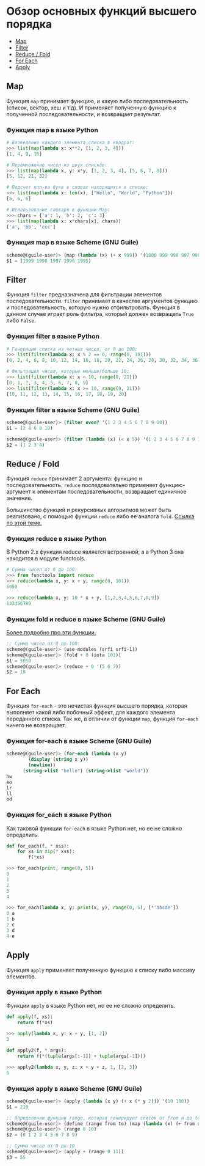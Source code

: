 # Обзор основных функций высшего порядка

- [Map](#map)
- [Filter](#filter)
- [Reduce / Fold](#reduce-fold)
- [For Each](#for-each)
- [Apply](#apply)

## Map
Функция `map` принимает функцию, и какую либо последовательность (список, вектор, хеш и т.д). И применяет полученную функцию к полученной последовательности, и возвращает результат.

### Функция map в языке Python
```python
# Возведение каждого элемента списка в квадрат:
>>> list(map(lambda x: x**2, [1, 2, 3, 4]))
[1, 4, 9, 16]

# Перемножение чисел из двух списков:
>>> list(map(lambda x, y: x*y, [1, 2, 3, 4], [5, 6, 7, 8]))
[5, 12, 21, 32]

# Подсчет кол-ва букв в словах находящихся в списке:
>>> list(map(lambda x: len(x), ["Hello", "World", "Python"]))
[5, 5, 6]

# Использование словаря в функции Map:
>>> chars = {'a': 1, 'b': 2, 'c': 3}
>>> list(map(lambda x: x*chars[x], chars))
['a', 'bb', 'ccc']
```

### Функция map в языке Scheme (GNU Guile)
```scheme
scheme@(guile-user)> (map (lambda (x) (+ x 999)) '(1000 999 998 997 996))
$1 = (1999 1998 1997 1996 1995)
```

## Filter
Функция `filter` предназначена для фильтрации элементов последовательности. `filter` принимает в качестве аргументов функцию и последовательность, которую нужно отфильтровать. Функция в данном случае играет роль фильтра, который должен возвращать `True` либо `False`.

### Функция filter в языке Python
```python
# Генерация списка из четных чисел, от 0 до 100:
>>> list(filter(lambda x: x % 2 == 0, range(0, 101)))
[0, 2, 4, 6, 8, 10, 12, 14, 16, 18, 20, 22, 24, 26, 28, 30, 32, 34, 36, 38, 40, 42, 44, 46, 48, 50, 52, 54, 56, 58, 60, 62, 64, 66, 68, 70, 72, 74, 76, 78, 80, 82, 84, 86, 88, 90, 92, 94, 96, 98, 100]

# Фильтрация чисел, которые меньше/больше 10:
>>> list(filter(lambda x: x < 10, range(0, 21)))
[0, 1, 2, 3, 4, 5, 6, 7, 8, 9]
>>> list(filter(lambda x: x >= 10, range(0, 21)))
[10, 11, 12, 13, 14, 15, 16, 17, 18, 19, 20]
```

### Функция filter в языке Scheme (GNU Guile)
```scheme
scheme@(guile-user)> (filter even? '(1 2 3 4 5 6 7 8 9 10))
$1 = (2 4 6 8 10)

scheme@(guile-user)> (filter (lambda (x) (< x 5)) '(1 2 3 4 5 6 7 8 9 10))
$2 = (1 2 3 4)
```

## Reduce / Fold
Функция `reduce` принимает 2 аргумента: функцию и последовательность. `reduce` последовательно применяет функцию-аргумент к элементам последовательности, возвращает единичное значение. 

Большинство функций и рекурсивных алгоритмов может быть реализовано, с помощью функции `reduce` либо ее аналога `fold`. [Ссылка по этой теме.](http://www.cs.nott.ac.uk/~pszgmh/fold.pdf)

### Функция reduce в языке Python
В Python 2.x функция reduce является встроенной, а в Python 3 она находится в модуле functools.
```python
# Сумма чисел от 0 до 100:
>>> from functools import reduce
>>> reduce(lambda x, y: x + y, range(0, 101))
5050

>>> reduce(lambda x, y: 10 * x + y, [1,2,3,4,5,6,7,8,9])
123456789
```

### Функции fold и reduce в языке Scheme (GNU Guile)
[Более подробно про эти функции.](https://www.gnu.org/software/guile/manual/html_node/SRFI_002d1-Fold-and-Map.html)
```scheme
;; Сумма чисел от 0 до 100:
scheme@(guile-user)> (use-modules (srfi srfi-1))
scheme@(guile-user)> (fold + 0 (iota 101)) 
$1 = 5050
scheme@(guile-user)> (reduce + 0 '(5 6 7))
$2 = 18
```

## For Each 
Функция `for-each` - это нечистая функция высшего порядка, которая выполняет какой либо побочный эффект, для каждого элемента переданного списка. Так же, в отличии от функции `map`, функция `for-each` ничего не возвращает.

### Функция for-each в языке Scheme (GNU Guile)
```scheme
scheme@(guile-user)> (for-each (lambda (x y)
	    (display (string x y))
	    (newline))
	  (string->list "hello") (string->list "world"))
hw
eo
lr
ll
od
```

### Функция for_each в языке Python
Как таковой функции `for-each` в языке Python нет, но ее не сложно определить.
```python
def for_each(f, * xss):
	for xs in zip(* xss):
		f(*xs)

>>> for_each(print, range(0, 5))
0
1
2
3
4

>>> for_each(lambda x, y: print(x, y), range(0, 5), [*'abcde'])
0 a
1 b
2 c
3 d
4 e
```

## Apply
Функция `apply` применяет полученную функцию к списку либо массиву элементов.

### Функция apply в языке Python
Функции `apply` в языке Python нет, но ее не сложно определить.
```python
def apply(f, xs): 
	return f(*xs)
	
>>> apply(lambda x, y: x + y, [1, 2])
3

def apply2(f, * args):
	return f(*(tuple(args[:-1]) + tuple(args[-1])))

>>> apply2(lambda x, y, z: x + y + z, 1, [2, 3])
6
```

### Функция apply в языке Scheme (GNU Guile)
```scheme
scheme@(guile-user)> (apply (lambda (x y) (+ x (* y 2))) '(10 100)) 
$1 = 210

;; Определении функции range, которая генерирует список от from и до to:
scheme@(guile-user)> (define (range from to) (map (lambda (x) (+ from x)) (iota (- to from))))
scheme@(guile-user)> (range 0 10)
$2 = (0 1 2 3 4 5 6 7 8 9)

;; Сумма чисел от 0 до 10
scheme@(guile-user)> (apply + (range 0 11))
$3 = 55
```
